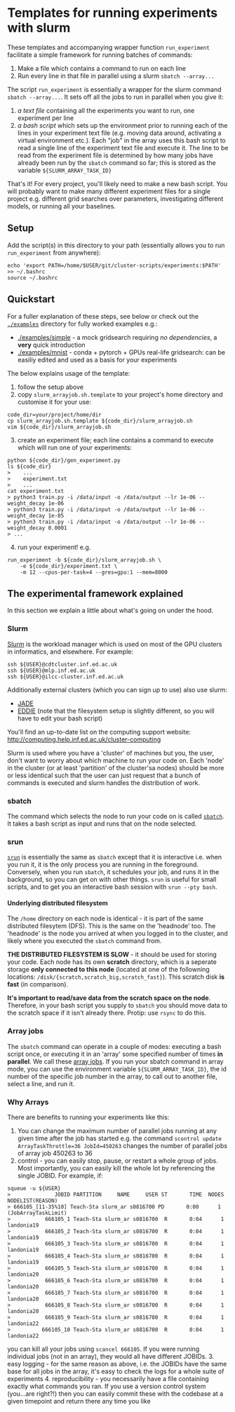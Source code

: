 # Templates for running experiments with slurm
These templates and accompanying wrapper function `run_experiment`
facilitate a simple framework for running batches of commands:
1. Make a file which contains a command to run on each line
2. Run every line in that file in parallel using a slurm `sbatch --array...`

The script `run_experiment` is essentially a wrapper for the slurm command
`sbatch --array...`. It sets off all the jobs to run in parallel when you give
it:
1. *a text file* containing all the experiments you want to run, one experiment
   per line
1. *a bash script* which sets up the environment prior to running each of the
   lines in your experiment text file (e.g. moving data around, activating a
   virtual environment etc.). Each "job" in the array uses this bash script to
   read a single line of the experiment text file and execute it. The line to
   be read from the experiment file is determined by how many jobs have already
   been run by the `sbatch` command so far; this is stored as the variable
   `${SLURM_ARRAY_TASK_ID}`

That's it! For every project, you'll likely need to make a new bash script.
You will probably want to make many different experiment files for a single
project e.g. different grid searches over parameters, investigating
different models, or running all your baselines.

## Setup
Add the script(s) in this directory to your path (essentially allows you to run
`run_experiment` from anywhere):
```
echo 'export PATH=/home/$USER/git/cluster-scripts/experiments:$PATH' >> ~/.bashrc
source ~/.bashrc
```

## Quickstart
For a fuller explanation of these steps, see below or check out the
[`./examples`](examples) directory for fully worked examples e.g.:
* [./examples/simple](./examples/simple) - a mock gridsearch requiring
*no dependencies*, a **very** quick introduction
* [./examples/mnist](./examples/mnist) - conda + pytorch + GPUs real-life
gridsearch: can be easiliy edited and used as a basis for your experiments

The below explains usage of the template:

1. follow the setup above
2. copy `slurm_arrayjob.sh.template` to your project's home directory and
   customise it for your use:
```
code_dir=your/project/home/dir
cp slurm_arrayjob.sh.template ${code_dir}/slurm_arrayjob.sh
vim ${code_dir}/slurm_arrayjob.sh
```
3. create an experiment file; each line contains a command to execute which
   will run one of your experiments:
```
python ${code_dir}/gen_experiment.py
ls ${code_dir}
>    ...
>    experiment.txt
>    ...
cat experiment.txt 
> python3 train.py -i /data/input -o /data/output --lr 1e-06 --weight_decay 1e-06
> python3 train.py -i /data/input -o /data/output --lr 1e-06 --weight_decay 1e-05
> python3 train.py -i /data/input -o /data/output --lr 1e-06 --weight_decay 0.0001
> ...
```

4. run your experiment! e.g.
```
run_experiment -b ${code_dir}/slurm_arrayjob.sh \
    -e ${code_dir}/experiment.txt \
    -m 12 --cpus-per-task=4 --gres=gpu:1 --mem=8000
```


## The experimental framework explained
In this section we explain a little about what's going on under the hood.

### Slurm
[Slurm](https://slurm.schedmd.com/) is the workload manager which is used on
most of the GPU clusters in informatics, and elsewhere. For example:
```
ssh ${USER}@cdtcluster.inf.ed.ac.uk
ssh ${USER}@mlp.inf.ed.ac.uk
ssh ${USER}@ilcc-cluster.inf.ed.ac.uk
```

Additionally external clusters (which you can sign up to use) also use slurm:
* [JADE](https://computing.help.inf.ed.ac.uk/cluster-jade)
* [EDDIE](https://www.wiki.ed.ac.uk/pages/viewpage.action?spaceKey=ResearchServices&title=GPUs)
  (note that the filesystem setup is slightly different, so you will have to
  edit your bash script)

You'll find an up-to-date list on the computing support website:
http://computing.help.inf.ed.ac.uk/cluster-computing

Slurm is used where you have a 'cluster' of machines but you, the user, don't
want to worry about which machine to run your code on. Each 'node' in the
cluster (or at least 'partition' of the cluster'sa nodes) should be more or
less identical such that the user can just request that a bunch of commands
is executed and slurm handles the distribution of work.

### sbatch
The command which selects the node to run your code on is called
[`sbatch`](https://slurm.schedmd.com/sbatch.html). It takes a bash script as
input and runs that on the node selected.

### srun
[`srun`](https://slurm.schedmd.com/srun.html) is essentially the same as
`sbatch` except that it is interactive i.e. when you run it, it is the only
process you are running in the foreground. Conversely, when you run `sbatch`,
it schedules your job, and runs it in the background, so you can get on with 
other things. `srun` is useful for small scripts, and to get you an interactive
bash session with `srun --pty bash`.

#### Underlying distributed filesystem
The `/home` directory on each node is identical - it is part of the same
distributed filesytem (DFS). This is the same on the 'headnode' too. The
'headnode' is the node you arrived at when you logged in to the cluster, and
likely where you executed the `sbatch` command from.

**THE DISTRIBUTED FILESYSTEM IS SLOW** - it should be used for storing your
code. Each node has its own **scratch** directory, which is a seperate storage
**only connected to this node** (located at one of the followning locations: 
`/disk/{scratch,scratch_big,scratch_fast}`). This scratch disk **is fast**
(in comparison). 

**It's important to read/save data from the scratch space on the node**.
Therefore, in your bash script you supply to `sbatch` you should move data to
the scratch space if it isn't already there. Protip: use `rsync` to do this.

### Array jobs
The `sbatch` command can operate in a couple of modes: executing a bash script
once, or executing it in an 'array' some specified number of times **in 
parallel**. We call these 
[array jobs](https://slurm.schedmd.com/job_array.html). If you run your sbatch
command in array mode, you can use the environment variable 
`${SLURM_ARRAY_TASK_ID}`, the id number of the specific job number in the
array, to call out to another file, select a line, and run it. 

### Why Arrays
There are benefits to running your experiments like this:
1. You can change the maximum number of parallel jobs running at any given time
   after the job has started e.g. the command 
   `scontrol update ArrayTaskThrottle=36 JobId=450263` changes the number of
   parallel jobs of array job 450263 to 36
2. control - you can easily stop, pause, or restart a whole group of jobs. Most
importantly, you can easily kill the whole lot by referencing the single JOBID.
For example, if:
```
squeue -u ${USER}
>              JOBID PARTITION     NAME     USER ST       TIME  NODES NODELIST(REASON)
> 666105_[11-35%10] Teach-Sta slurm_ar s0816700 PD       0:00      1 (JobArrayTaskLimit)
>           666105_1 Teach-Sta slurm_ar s0816700  R       0:04      1 landonia19
>           666105_2 Teach-Sta slurm_ar s0816700  R       0:04      1 landonia19
>           666105_3 Teach-Sta slurm_ar s0816700  R       0:04      1 landonia19
>           666105_4 Teach-Sta slurm_ar s0816700  R       0:04      1 landonia19
>           666105_5 Teach-Sta slurm_ar s0816700  R       0:04      1 landonia20
>           666105_6 Teach-Sta slurm_ar s0816700  R       0:04      1 landonia20
>           666105_7 Teach-Sta slurm_ar s0816700  R       0:04      1 landonia20
>           666105_8 Teach-Sta slurm_ar s0816700  R       0:04      1 landonia20
>           666105_9 Teach-Sta slurm_ar s0816700  R       0:04      1 landonia22
>          666105_10 Teach-Sta slurm_ar s0816700  R       0:04      1 landonia22
```
you can kill all your jobs using `scancel 666105`. If you were running
individual jobs (not in an array), they would all have different JOBIDs.
3. easy logging - for the same reason as above, i.e. the JOBIDs have the same
base for all jobs in the array, it's easy to check the logs for a whole suite
of experiments
4. reproducibility - you necessarily have a file containing exactly what
   commands you ran. If you use a version control system (you...are right?!)
   then you can easily commit these with the codebase at a given timepoint and
   return there any time you like
